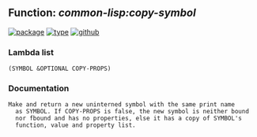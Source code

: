 ## Function: ***common-lisp:copy-symbol***
[![package](https://img.shields.io/badge/Package-COMMON--LISP-5f9ea0.svg?style=social&colorA=999999)](../) [![type](https://img.shields.io/badge/Type-Function-5f9ea0.svg?style=social&colorA=999999)](../#function) [![github](https://img.shields.io/badge/GitHub-View_the_source-5f9ea0.svg?style=social&colorA=999999&logo=github)](https://github.com/sbcl/sbcl/blob/master/src/code/symbol.lisp/) 
### Lambda list
```
(SYMBOL &OPTIONAL COPY-PROPS)
```
### Documentation
```
Make and return a new uninterned symbol with the same print name
  as SYMBOL. If COPY-PROPS is false, the new symbol is neither bound
  nor fbound and has no properties, else it has a copy of SYMBOL's
  function, value and property list.
```

